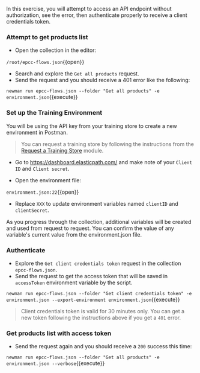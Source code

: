 In this exercise, you will attempt to access an API endpoint without authorization, see the error, then authenticate properly to receive a client credentials token. 

### Attempt to get products list

* Open the collection in the editor:

`/root/epcc-flows.json`{{open}}

* Search and explore the `Get all products` request.
* Send the request and you should receive a 401 error like the following: 

`newman run epcc-flows.json --folder "Get all products" -e environment.json`{{execute}}

### Set up the Training Environment

You will be using the API key from your training store to create a new environment in Postman.
>You can request a training store by following the instructions from the [Request a Training Store](https://elasticpath-customer.okta.com/app/litmos/exknrryohFKR6waw9356/sso/saml?RelayState=http://education.elasticpath.com/course/1913632) module.

* Go to https://dashboard.elasticpath.com/ and make note of your `Client ID` and `Client secret`.

* Open the environment file:

`environment.json:22`{{open}}

* Replace `XXX` to update environment variables named `clientID` and `clientSecret`.

As you progress through the collection, additional variables will be created and used from request to request. You can confirm the value of any variable's current value from the environment.json file.

### Authenticate

* Explore the `Get client credentials token` request in the collection `epcc-flows.json`.
* Send the request to get the access token that will be saved in `accessToken` environment variable by the script.

`newman run epcc-flows.json --folder "Get client credentials token" -e environment.json --export-environment environment.json`{{execute}}

> Client credentials token is valid for 30 minutes only. You can get a new token following the instructions above if you get a `401` error.

### Get products list with access token

* Send the request again and you should receive a `200` success this time: 

`newman run epcc-flows.json --folder "Get all products" -e environment.json --verbose`{{execute}}